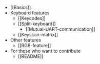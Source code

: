 * [[Basics]]
* Keyboard features
  * [[Keycodes]]
  * [[Split-keyboard]]
    * [[Mutual-UART-communication]]
  * [[Keyscan-matrix]]
* Other features
  * [[RGB-feature]]
* For those who want to contribute
  * [[README]]
